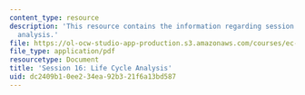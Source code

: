 ```yaml
---
content_type: resource
description: 'This resource contains the information regarding session 16: Life cycle
  analysis.'
file: https://ol-ocw-studio-app-production.s3.amazonaws.com/courses/ec-716-d-lab-waste-fall-2015/dc2409b10ee234ea92b321f6a13bd587_MITEC_716F15_Session16.pdf
file_type: application/pdf
resourcetype: Document
title: 'Session 16: Life Cycle Analysis'
uid: dc2409b1-0ee2-34ea-92b3-21f6a13bd587
---
```


